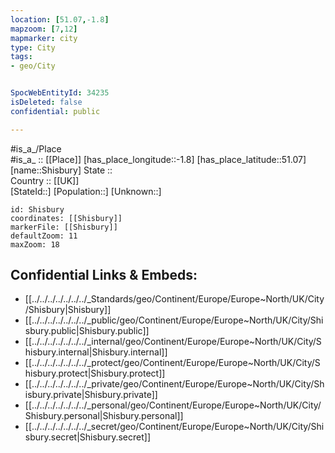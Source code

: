 ```yaml
---
location: [51.07,-1.8] 
mapzoom: [7,12] 
mapmarker: city 
type: City
tags:
- geo/City


SpocWebEntityId: 34235
isDeleted: false
confidential: public

---
```

#is_a_/Place  
#is_a_ :: [[Place]] 
[has_place_longitude::-1.8] 
[has_place_latitude::51.07] 
[name::Shisbury] 
State ::  
Country :: [[UK]]  
[StateId::] 
[Population::] 
[Unknown::] 


```leaflet
id: Shisbury
coordinates: [[Shisbury]] 
markerFile: [[Shisbury]] 
defaultZoom: 11 
maxZoom: 18
```


## Confidential Links & Embeds: 
- [[../../../../../../../_Standards/geo/Continent/Europe/Europe~North/UK/City/Shisbury|Shisbury]] 
- [[../../../../../../../_public/geo/Continent/Europe/Europe~North/UK/City/Shisbury.public|Shisbury.public]] 
- [[../../../../../../../_internal/geo/Continent/Europe/Europe~North/UK/City/Shisbury.internal|Shisbury.internal]] 
- [[../../../../../../../_protect/geo/Continent/Europe/Europe~North/UK/City/Shisbury.protect|Shisbury.protect]] 
- [[../../../../../../../_private/geo/Continent/Europe/Europe~North/UK/City/Shisbury.private|Shisbury.private]] 
- [[../../../../../../../_personal/geo/Continent/Europe/Europe~North/UK/City/Shisbury.personal|Shisbury.personal]] 
- [[../../../../../../../_secret/geo/Continent/Europe/Europe~North/UK/City/Shisbury.secret|Shisbury.secret]] 
